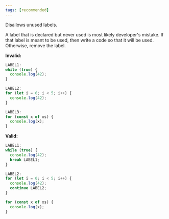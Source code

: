 ```yaml
---
tags: [recommended]
---
```


Disallows unused labels.

A label that is declared but never used is most likely developer's mistake. If
that label is meant to be used, then write a code so that it will be used.
Otherwise, remove the label.

**Invalid:**

```typescript
LABEL1:
while (true) {
  console.log(42);
}

LABEL2:
for (let i = 0; i < 5; i++) {
  console.log(42);
}

LABEL3:
for (const x of xs) {
  console.log(x);
}
```

**Valid:**

```typescript
LABEL1:
while (true) {
  console.log(42);
  break LABEL1;
}

LABEL2:
for (let i = 0; i < 5; i++) {
  console.log(42);
  continue LABEL2;
}

for (const x of xs) {
  console.log(x);
}
```
